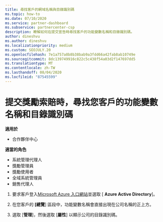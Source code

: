 ```yaml
---
title: 尋找客戶的網域名稱與目錄識別碼
ms.topic: how-to
ms.date: 07/10/2020
ms.service: partner-dashboard
ms.subservice: partnercenter-csp
description: 瞭解如何在提交宣告時尋找客戶的功能變數名稱和目錄識別碼。
author: dineshvu
ms.author: dineshvu
ms.localizationpriority: medium
ms.custom: SEOJULY.20
ms.openlocfilehash: 7e1a757a8b8b38bab9a3fdd66a42fab8ab10749e
ms.sourcegitcommit: 8dc139749916c822c5c438f54a03d2f147697dd5
ms.translationtype: MT
ms.contentlocale: zh-TW
ms.lasthandoff: 08/04/2020
ms.locfileid: "87545599"
---
```

# <a name="find-your-customers-domain-name-and-directory-id-when-submitting-an-incentives-claim"></a>提交獎勵索賠時，尋找您客戶的功能變數名稱和目錄識別碼

**適用於**

- 合作夥伴中心

**適當的角色**

- 系統管理代理人
- 獎勵管理員
- 獎勵使用者
- 全域系統管理員
- 銷售代理人

1. 要求客戶登入[Microsoft Azure 入口網站](https://portal.azure.com/#home)並選取 [ **Azure Active Directory**]。

2. 在您客戶的 **[總覽**] 區段中，功能變數名稱會直接出現在公司名稱的正上方。  

3. 選取 [**管理**]，然後選取 [**屬性**] 以顯示公司的目錄識別碼。
